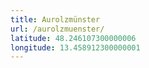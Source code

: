 ```yaml
---
title: Aurolzmünster
url: /aurolzmuenster/
latitude: 48.246107300000006
longitude: 13.458912300000001
---
```

